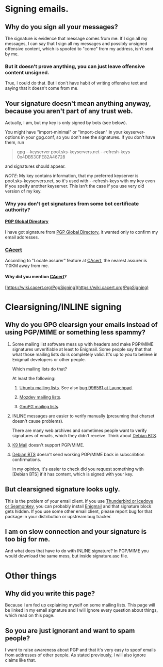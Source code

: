﻿# Signing emails.

## Why do you sign all your messages?

The signature is evidence that message comes from me. If I sign all my messages, 
I can say that I sign all my messages and possibly unsigned offensive
content, which is spoofed to "come" from my address, isn't sent by me.

### But it doesn't prove anything, you can just leave offensive content unsigned.

True, I could do that. But I don't have habit of writing offensive text and saying that it doesn't come from me.

## Your signature doesn't mean anything anyway, because you aren't part of any trust web.

Actually, I am, but my key is only signed by bots (see below).

You might have "import-minimal" or "import-clean" in your keyserver-options in your gpg.conf, so you don't see the signatures. If you don't have them, run 

> gpg --keyserver pool.sks-keyservers.net --refresh-keys 0x4DB53CFE82A46728 

and signatures should appear.

*NOTE*: My key contains information, that my preferred keyserver is pool.sks-keyservers.net, so it's used with --refresh-keys with my key even if you speify another keyserver. This isn't the case if you use very old version of my key.

### Why you don't get signatures from some bot certificate authority?

#### [PGP Global Directory]

I have got signature from [PGP Global Directory], it wanted only to confirm my email addresses.

### [CAcert]

According to "Locate assurer" feature at [CAcert], the nearest assurer is
 110KM away from me.

#### Why did you mention [CAcert]?

[https://wiki.cacert.org/PgpSigning](https://wiki.cacert.org/PgpSigning)

[CAcert]:https://cacert.org/

[PGP Global Directory]:https://keyserver.pgp.com/vkd/GetWelcomeScreen.event

# Clearsigning/INLINE signing

## Why do you GPG clearsign your emails instead of using PGP/MIME or something less spammy?

1. Some mailing list software mess up with headers and make PGP/MIME signatures unverifiable at least to Enigmail.
Some people say that that what those mailing lists do is completely valid. It's up to you to believe in Enigmail developers or other people.

    Which mailing lists do that?

    At least the following:

    1. [Ubuntu mailing lists](https://lists.ubuntu.com). See also [bug 996581 at Launchpad](https://bugs.launchpad.net/bugs/996581).

    2. [Mozdev mailing lists](https://www.mozdev.org/mailman/listinfo).

    3. [GnuPG mailing lists](http://lists.gnupg.org/mailman/listinfo/).

2. INLINE messages are easier to verify manually (presuming that charset doesn't cause problems).

    There are many web archives and sometimes people want to verify signatures of emails, which they didn't receive. Think about [Debian BTS].

3. [K9 Mail] doesn't support PGP/MIME.

[K9 Mail]:https://github.com/k9mail/k-9

4. [Debian BTS] doesn't send working PGP/MIME back in subscribtion confirmations.

    In my opinion, it's easier to check did you request something with [Ðebian BTS] if it has content, which is signed with your key.

[Debian BTS]:http://bugs.debian.org/

## But clearsigned signature looks ugly.
    
This is the problem of your email client. If you use [Thunderbird or Icedove or Seamonkey],
you can probably install [Enigmail] and that signature block gets hidden.
If you use some other email client, please report bug for that package in 
your distribution or upstream bug tracker.

[Thunderbird or Icedove or Seamonkey]:https://mozilla.org/thunderbird
[Enigmail]:http://enigmail.mozdev.org/home/index.php.html

## I am on slow connection and your signature is too big for me.

And what does that have to do with INLINE signature? In PGP/MIME you would
 download the same mess, but inside signature.asc file.

# Other things

## Why did you write this page?

Because I am fed up explaining myself on some mailing lists. This page will
 be linked in my email signature and I will ignore every question about things,
 which read on this page.

## So you are just ignorant and want to spam people?

I want to raise awareness about PGP and that it's very easy to spoof emails
 from addresses of other people. As stated previously, I will also ignore 
 claims like that.

